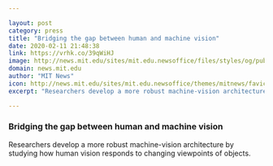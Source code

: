 ```yaml
---

layout: post
category: press
title: "Bridging the gap between human and machine vision"
date: 2020-02-11 21:48:38
link: https://vrhk.co/39qWiHJ
image: http://news.mit.edu/sites/mit.edu.newsoffice/files/styles/og/public/images/2020/yena-han-tomaso-poggio.png
domain: news.mit.edu
author: "MIT News"
icon: http://news.mit.edu/sites/mit.edu.newsoffice/themes/mitnews/favicon.ico
excerpt: "Researchers develop a more robust machine-vision architecture by studying how human vision responds to changing viewpoints of objects."

---
```


### Bridging the gap between human and machine vision

Researchers develop a more robust machine-vision architecture by studying how human vision responds to changing viewpoints of objects.